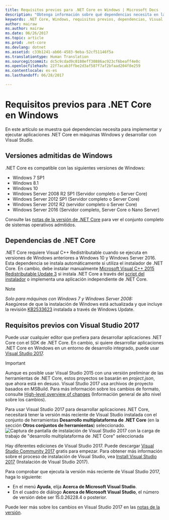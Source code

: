 ```yaml
---
title: Requisitos previos para .NET Core en Windows | Microsoft Docs
description: "Obtenga información sobre qué dependencias necesita en la máquina con Windows para desarrollar y ejecutar aplicaciones .NET Core."
keywords: .NET Core, Windows, requisitos previos, dependencias, Visual Studio
author: mairaw
ms.author: mairaw
ms.date: 06/26/2017
ms.topic: article
ms.prod: .net-core
ms.devlang: dotnet
ms.assetid: c33b1241-ab66-4583-9eba-52cf51146f5a
ms.translationtype: Human Translation
ms.sourcegitcommit: dc5c9cdad9c0180eff30886ac923cf6beaff4e0c
ms.openlocfilehash: 22f7acab3ffbe2d3af587f7af2bfaad204f8e259
ms.contentlocale: es-es
ms.lasthandoff: 06/28/2017

---
```


# Requisitos previos para .NET Core en Windows
<a id="prerequisites-for-net-core-on-windows" class="xliff"></a>

En este artículo se muestra qué dependencias necesita para implementar y ejecutar aplicaciones .NET Core en máquinas Windows y desarrollar con Visual Studio.

## Versiones admitidas de Windows
<a id="supported-windows-versions" class="xliff"></a>

.NET Core es compatible con las siguientes versiones de Windows:

* Windows 7 SP1
* Windows 8.1
* Windows 10 
* Windows Server 2008 R2 SP1 (Servidor completo o Server Core)
* Windows Server 2012 SP1 (Servidor completo o Server Core)
* Windows Server 2012 R2 (servidor completo o Server Core)
* Windows Server 2016 (Servidor completo, Server Core o Nano Server)

Consulte las [notas de la versión de .NET Core](https://github.com/dotnet/core/blob/master/release-notes/1.1/1.1.md) para ver el conjunto completo de sistemas operativos admitidos.

## Dependencias de .NET Core
<a id="net-core-dependencies" class="xliff"></a>

.NET Core requiere Visual C++ Redistributable cuando se ejecuta en versiones de Windows anteriores a Windows 10 y Windows Server 2016. Esta dependencia se instala automáticamente si utiliza el instalador de .NET Core. En cambio, debe instalar manualmente [Microsoft Visual C++ 2015 Redistributable Update 3](https://www.microsoft.com/en-us/download/details.aspx?id=52685) si instala .NET Core a través del [script del instalador](./tools/dotnet-install-script.md) o implementa una aplicación independiente de .NET Core.

> [!NOTE]
> <em>Solo para máquinas con Windows 7 y Windows Server 2008:</em><br>
> Asegúrese de que la instalación de Windows está actualizada y que incluye la revisión [KB2533623](https://support.microsoft.com/help/2533623) instalada a través de Windows Update.

## Requisitos previos con Visual Studio 2017
<a id="prerequisites-with-visual-studio-2017" class="xliff"></a>

Puede usar cualquier editor que prefiera para desarrollar aplicaciones .NET Core con el SDK de .NET Core. En cambio, si quiere desarrollar aplicaciones .NET Core en Windows en un entorno de desarrollo integrado, puede usar [Visual Studio 2017](#visual-studio-2017).

> [!IMPORTANT]
> Aunque es posible usar Visual Studio 2015 con una versión preliminar de las herramientas de .NET Core, estos proyectos se basarán en *project.json*, que ahora está en desuso. Visual Studio 2017 usa archivos de proyecto basados en MSBuild. Para más información sobre los cambios de formato, consulte [High-level overview of changes](./tools/cli-msbuild-architecture.md) (Información general de alto nivel sobre los cambios).

Para usar Visual Studio 2017 para desarrollar aplicaciones .NET Core, necesitará tener la versión más reciente de Visual Studio instalada con el conjunto de herramientas **Desarrollo multiplataforma de .NET Core** (en la sección **Otros conjuntos de herramientas**) seleccionado.
![Captura de pantalla de instalación de Visual Studio 2017 con la carga de trabajo de "desarrollo multiplataforma de .NET Core" seleccionada](./media/windows-prerequisites/vs_workloads.jpg)

Hay diferentes ediciones de Visual Studio 2017. Puede descargar [Visual Studio Community 2017](https://www.visualstudio.com/downloads/) gratis para empezar.  Para obtener más información sobre el proceso de instalación de Visual Studio, vea [Install Visual Studio 2017](https://docs.microsoft.com/visualstudio/install/install-visual-studio) (Instalación de Visual Studio 2017).

Para comprobar que ejecuta la versión más reciente de Visual Studio 2017, haga lo siguiente:

 * En el menú **Ayuda**, elija **Acerca de Microsoft Visual Studio**.
 * En el cuadro de diálogo **Acerca de Microsoft Visual Studio**, el número de versión debe ser 15.0.26228.4 o posterior.

Puede leer más sobre los cambios en Visual Studio 2017 en las [notas de la versión](https://www.visualstudio.com/news/releasenotes/vs2017-relnotes).

